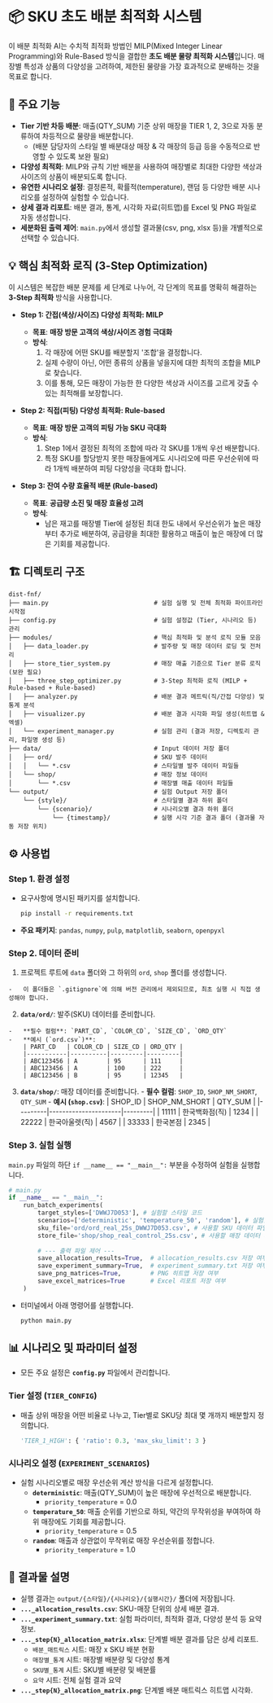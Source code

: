 # 📦 SKU 초도 배분 최적화 시스템

이 배분 최적화 AI는 수치적 최적화 방법인 MILP(Mixed Integer Linear Programming)와 Rule-Based 방식을 결합한 **초도 배분 물량 최적화 시스템**입니다. 매장별 특성과 상품의 다양성을 고려하여, 제한된 물량을 가장 효과적으로 분배하는 것을 목표로 합니다.

## 🚀 주요 기능

-   **Tier 기반 차등 배분**: 매출(QTY_SUM) 기준 상위 매장을 TIER 1, 2, 3으로 자동 분류하여 차등적으로 물량을 배분합니다.
    - (배분 담당자의 스타일 별 배분대상 매장 & 각 매장의 등급 등을 수동적으로 반영할 수 있도록 보완 필요)
-   **다양성 최적화**: MILP와 규칙 기반 배분을 사용하여 매장별로 최대한 다양한 색상과 사이즈의 상품이 배분되도록 합니다.
-   **유연한 시나리오 설정**: 결정론적, 확률적(temperature), 랜덤 등 다양한 배분 시나리오를 설정하여 실험할 수 있습니다.
-   **상세 결과 리포트**: 배분 결과, 통계, 시각화 자료(히트맵)를 Excel 및 PNG 파일로 자동 생성합니다.
-   **세분화된 출력 제어**: `main.py`에서 생성할 결과물(csv, png, xlsx 등)을 개별적으로 선택할 수 있습니다.

## 💡 핵심 최적화 로직 (3-Step Optimization)

이 시스템은 복잡한 배분 문제를 세 단계로 나누어, 각 단계의 목표를 명확히 해결하는 **3-Step 최적화** 방식을 사용합니다.

-   **Step 1: 간접(색상/사이즈) 다양성 최적화: MILP**
    -   **목표**: **매장 방문 고객의 색상/사이즈 경험 극대화**
    -   **방식**: 
        1. 각 매장에 어떤 SKU를 배분할지 '조합'을 결정합니다. 
        2. 실제 수량이 아닌, 어떤 종류의 상품을 넣을지에 대한 최적의 조합을 MILP로 찾습니다. 
        3. 이를 통해, 모든 매장이 가능한 한 다양한 색상과 사이즈를 고르게 갖출 수 있는 최적해를 보장합니다.

-   **Step 2: 직접(피팅) 다양성 최적화: Rule-based**
    -   **목표**: **매장 방문 고객의 피팅 가능 SKU 극대화**
    -   **방식**: 
        1. Step 1에서 결정된 최적의 조합에 따라 각 SKU를 1개씩 우선 배분합니다. 
        2. 특정 SKU를 할당받지 못한 매장들에게도 시나리오에 따른 우선순위에 따라 1개씩 배분하여 피팅 다양성을 극대화 합니다.

-   **Step 3: 잔여 수량 효율적 배분 (Rule-based)**
    -   **목표**: **공급량 소진 및 매장 효율성 고려**
    -   **방식**: 
        - 남은 재고를 매장별 Tier에 설정된 최대 한도 내에서 우선순위가 높은 매장부터 추가로 배분하여, 공급량을 최대한 활용하고 매출이 높은 매장에 더 많은 기회를 제공합니다.

## 🏗️ 디렉토리 구조

```
dist-fnf/
├── main.py                             # 실험 실행 및 전체 최적화 파이프라인 시작점
├── config.py                           # 실험 설정값 (Tier, 시나리오 등) 관리
├── modules/                            # 핵심 최적화 및 분석 로직 모듈 모음
│   ├── data_loader.py                  # 발주량 및 매장 데이터 로딩 및 전처리
│   ├── store_tier_system.py            # 매장 매출 기준으로 Tier 분류 로직 (보완 필요)
│   ├── three_step_optimizer.py         # 3-Step 최적화 로직 (MILP + Rule-based + Rule-based)
│   ├── analyzer.py                     # 배분 결과 메트릭(직/간접 다양성) 및 통계 분석
│   ├── visualizer.py                   # 배분 결과 시각화 파일 생성(히트맵 & 엑셀)
│   └── experiment_manager.py           # 실험 관리 (결과 저장, 디렉토리 관리, 파일명 생성 등)
├── data/                               # Input 데이터 저장 폴더
│   ├── ord/                            # SKU 발주 데이터
│   │   └── *.csv                       # 스타일별 발주 데이터 파일들
│   └── shop/                           # 매장 정보 데이터
│       └── *.csv                       # 매장별 매출 데이터 파일들
└── output/                             # 실험 Output 저장 폴더
    └── {style}/                        # 스타일별 결과 하위 폴더
        └── {scenario}/                 # 시나리오별 결과 하위 폴더
            └── {timestamp}/            # 실행 시각 기준 결과 폴더 (결과물 자동 저장 위치)
```

## ⚙️ 사용법

### **Step 1. 환경 설정**

-   요구사항에 명시된 패키지를 설치합니다.
    ```bash
    pip install -r requirements.txt
    ```
-   **주요 패키지**: `pandas`, `numpy`, `pulp`, `matplotlib`, `seaborn`, `openpyxl`

### **Step 2. 데이터 준비**

1.   프로젝트 루트에 `data` 폴더와 그 하위의 `ord`, `shop` 폴더를 생성합니다. 
    
    -   이 폴더들은 `.gitignore`에 의해 버전 관리에서 제외되므로, 최초 실행 시 직접 생성해야 합니다.

2.   **`data/ord/`**: 발주(SKU) 데이터를 준비합니다.
    
    -   **필수 컬럼**: `PART_CD`, `COLOR_CD`, `SIZE_CD`, `ORD_QTY`
    -   **예시 (`ord.csv`)**:
        | PART_CD   | COLOR_CD | SIZE_CD | ORD_QTY |
        |-----------|----------|---------|---------|
        | ABC123456 | A        | 95      | 111     |
        | ABC123456 | A        | 100     | 222     |
        | ABC123456 | B        | 95      | 12345   |

3.   **`data/shop/`**: 매장 데이터를 준비합니다.
    -   **필수 컬럼**: `SHOP_ID`, `SHOP_NM_SHORT`, `QTY_SUM`
    -   **예시 (`shop.csv`)**:
        | SHOP_ID | SHOP_NM_SHORT        | QTY_SUM |
        |---------|----------------------|---------|
        | 11111   | 한국백화점(직)         | 1234    |
        | 22222   | 한국아울렛(직)         | 4567    |
        | 33333   | 한국본점              | 2345    |

### **Step 3. 실험 실행**

`main.py` 파일의 하단 `if __name__ == "__main__":` 부분을 수정하여 실험을 실행합니다.

```python
# main.py
if __name__ == "__main__":
    run_batch_experiments(
        target_styles=['DWWJ7D053'], # 실험할 스타일 코드
        scenarios=['deterministic', 'temperature_50', 'random'], # 실험할 시나리오
        sku_file='ord/ord_real_25s_DWWJ7D053.csv', # 사용할 SKU 데이터 파일
        store_file='shop/shop_real_control_25s.csv', # 사용할 매장 데이터 파일
        
        # --- 출력 파일 제어 ---
        save_allocation_results=True,  # allocation_results.csv 저장 여부
        save_experiment_summary=True,  # experiment_summary.txt 저장 여부
        save_png_matrices=True,        # PNG 히트맵 저장 여부
        save_excel_matrices=True       # Excel 리포트 저장 여부
    )
```

-   터미널에서 아래 명령어를 실행합니다.
    ```bash
    python main.py
    ```

## 📊 시나리오 및 파라미터 설정

-   모든 주요 설정은 **`config.py`** 파일에서 관리합니다.

### **Tier 설정 (`TIER_CONFIG`)**

-   매출 상위 매장을 어떤 비율로 나누고, Tier별로 SKU당 최대 몇 개까지 배분할지 정의합니다.
    ```python
    'TIER_1_HIGH': { 'ratio': 0.3, 'max_sku_limit': 3 }
    ```

### **시나리오 설정 (`EXPERIMENT_SCENARIOS`)**

-   실험 시나리오별로 매장 우선순위 계산 방식을 다르게 설정합니다.
    -   **`deterministic`**: 매출(QTY_SUM)이 높은 매장에 우선적으로 배분합니다.
        - `priority_temperature` = 0.0
    -   **`temperature_50`**: 매출 순위를 기반으로 하되, 약간의 무작위성을 부여하여 하위 매장에도 기회를 제공합니다.
        - `priority_temperature` = 0.5
    -   **`random`**: 매출과 상관없이 무작위로 매장 우선순위를 정합니다.
        - `priority_temperature` = 1.0

## 📁 결과물 설명

-   실행 결과는 `output/{스타일}/{시나리오}/{실행시간}/` 폴더에 저장됩니다.
-   **`..._allocation_results.csv`**: SKU-매장 단위의 상세 배분 결과.
-   **`..._experiment_summary.txt`**: 실험 파라미터, 최적화 결과, 다양성 분석 등 요약 정보.
-   **`..._step{N}_allocation_matrix.xlsx`**: 단계별 배분 결과를 담은 상세 리포트.
    -   `배분_매트릭스` 시트: 매장 x SKU 배분 현황
    -   `매장별_통계` 시트: 매장별 배분량 및 다양성 통계
    -   `SKU별_통계` 시트: SKU별 배분량 및 배분률
    -   `요약` 시트: 전체 실험 결과 요약
-   **`..._step{N}_allocation_matrix.png`**: 단계별 배분 매트릭스 히트맵 시각화. 